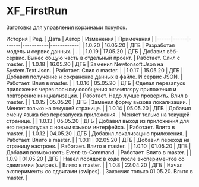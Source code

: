 # XF_FirstRun

Заготовка для управления корзинами покупок.

История
| Ред. | Дата | Автор | Изменения | Примечания |
|------|------|-------|-----------|------------|
| 1.0.20 | 16.05.20 | ДГБ | Разработал модель и сервис данных. | . |
| 1.0.19 | 17.05.20 | ДГБ | Добавил вёб-сервис. Вынес общую часть в отдельный проект. | Работает. Слил с master. |
| 1.0.18 | 16.05.20 | ДГБ | Заменил Newtonsoft.Json на System.Text.Json. | Работает. Слил с master. |
| 1.0.17 | 15.05.20 | ДГБ | Добавил получение и сохранение данных в файле. И сервис JSON. | Работает. Влил в master. |
| 1.0.16 | 05.05.20 | ДГБ | Сделал перезапуск приложения через посылку сообщения  экземпляру приложения и повторение инициализации. | Работает. Надо лучше проверить. Влил в master. |
| 1.0.15 | 05.05.20 | ДГБ | Заменил форму вызова локализации. | Меняет только на текущей странице. |
| 1.0.14 | 05.05.20 | ДГБ | Добавил смену языка без перезапуска приложения. | Меняет только на текущей странице. |
| 1.0.13 | 05.05.20 | ДГБ | Добавил выход из приложения для его перезапуска с новым языком интерфейса. | Работает. Влито в master. |
| 1.0.12 | 04.05.20 | ДГБ | Добавил локализацию приложения. | Работает. Влито в master. |
| 1.0.11 | 02.05.20 | ДГБ | Добавил переход на страницу настроек. | Работает. Влито в master. |
| 1.0.10 | 01.05.20 | ДГБ | Добавил возможность Event-to-Command. | Работает. Влито в master. |
| 1.0.9 | 01.05.20 | ДГБ | Навёл порядок в коде после экспериментов со сдвигамии (swipes). |  Влито в master. |
| 1.0.8 | 22.04.20 | ДГБ | Начал эксперименты со сдвигами (swipes). | Закончил только 01.05.20. Влито в master. |
